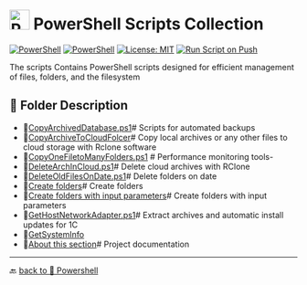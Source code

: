 # <img src="../../Assets/Powershell.svg" width="35" alt="PowerShell"> PowerShell Scripts Collection  

[![PowerShell](https://custom-icon-badges.demolab.com/badge/.-Microsoft-blue.svg?style=flat&logo=powershell-core-eyecatch32&logoColor=white)](https://learn.microsoft.com/en-us/powershell/scripting/install/installing-powershell-on-windows?view=powershell-7.5)
[![PowerShell](https://img.shields.io/badge/PowerShell-5.1%2B-blue?logo=powershell)](https://docs.microsoft.com/en-us/powershell/)
[![License: MIT](https://img.shields.io/badge/License-MIT-green.svg)](https://opensource.org/licenses/MIT)
[![Run Script on Push](https://github.com/KR-Sew/Scripting/actions/workflows/bash.yml/badge.svg)](https://github.com/KR-Sew/Scripting/actions/workflows/bash.yml)

The scripts Contains PowerShell scripts designed for efficient management of files, folders, and the filesystem  

## 📂 Folder Description

- 📄[CopyArchivedDatabase.ps1](./CopyArchivedDBase.ps1)# Scripts for automated backups
- 📄[CopyArchiveToCloudFolcer](./CopyArchToSyncCloudFolder.ps1)# Copy local archives or any other files to cloud storage with Rclone software
- 📄[CopyOneFiletoManyFolders.ps1](./CopyOnefileToManySubfolder.ps1) # Performance monitoring tools-
- 📄[DeleteArchInCloud.ps1](./DelArchInCloud.ps1)# Delete cloud archives with RClone
- 📄[DeleteOldFilesOnDate.ps1](./DeleteOldFileOnDate.ps1)# Delete folders on date
- 📄[Create folders](./MakeFolders.ps1)# Create folders
- 📄[Create folders with input parameters](./MakeFoldersWithParameters.ps1)# Create folders with input parameters
- 📄[GetHostNetworkAdapter.ps1](./massUpdate1c.ps1)# Extract archives and automatic install updates for 1C
- 📄[GetSystemInfo](./MoveItem.ps1)
- 📄[About this section](./ReadMe.md)# Project documentation

---

🔙 [back to 📂 Powershell](../)
